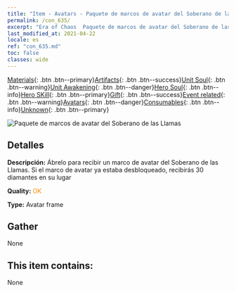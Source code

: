 ```yaml
---
title: "Item - Avatars - Paquete de marcos de avatar del Soberano de las Llamas"
permalink: /con_635/
excerpt: "Era of Chaos  Paquete de marcos de avatar del Soberano de las Llamas"
last_modified_at: 2021-04-22
locale: es
ref: "con_635.md"
toc: false
classes: wide
---
```

 [Materials](/ItemsES/){: .btn .btn--primary}[Artifacts](/ItemsES/Artifacts/){: .btn .btn--success}[Unit Soul](/ItemsES/UnitSoul/){: .btn .btn--warning}[Unit Awakening](/ItemsES/UnitAwakening/){: .btn .btn--danger}[Hero Soul](/ItemsES/HeroSoul/){: .btn .btn--info}[Hero SKill](/ItemsES/HeroSkill/){: .btn .btn--primary}[Gift](/ItemsES/Gift/){: .btn .btn--success}[Event related](/ItemsES/Events/){: .btn .btn--warning}[Avatars](/ItemsES/Avatars/){: .btn .btn--danger}[Consumables](/ItemsES/Consumables/){: .btn .btn--info}[Unknown](/ItemsES/Unknown/){: .btn .btn--primary}

 ![Paquete de marcos de avatar del Soberano de las Llamas](/images/a/avatarFrame_39.png)

## Detalles
 **Descripción:** Ábrelo para recibir un marco de avatar del Soberano de las Llamas. Si el marco de avatar ya estaba desbloqueado, recibirás 30 diamantes en su lugar

 **Quality:** <span style="color: #FF8C00">OK</span>

 **Type:** Avatar frame

## Gather

  None

## This item contains:

  None

